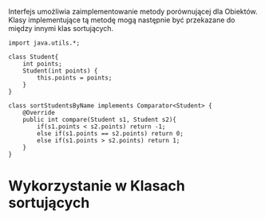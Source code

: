Interfejs umożliwia zaimplementowanie metody porównującej dla Obiektów.
Klasy implementujące tą metodę mogą następnie być przekazane do między innymi klas sortujących.

```
import java.utils.*;

class Student{
	int points;
	Student(int points) {
		this.points = points;
	}
}

class sortStudentsByName implements Comparator<Student> {
	@Override
	public int compare(Student s1, Student s2){
		if(s1.points < s2.points) return -1;
		else if(s1.points == s2.points) return 0;
		else if(s1.points > s2.points) return 1;
	}
}
```

# Wykorzystanie w Klasach sortujących
